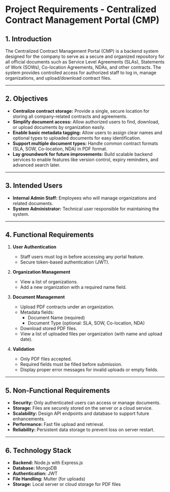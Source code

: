 # Project Requirements - Centralized Contract Management Portal (CMP)

## 1. Introduction

The Centralized Contract Management Portal (CMP) is a backend system designed for the company to serve as a secure and organized repository for all official documents such as Service Level Agreements (SLAs), Statements of Work (SOWs), Co-location Agreements, NDAs, and other contracts. The system provides controlled access for authorized staff to log in, manage organizations, and upload/download contract files.

---

## 2. Objectives

- **Centralize contract storage:** Provide a single, secure location for storing all company-related contracts and agreements.
- **Simplify document access:** Allow authorized users to find, download, or upload documents by organization easily.
- **Enable basic metadata tagging:** Allow users to assign clear names and optional types to uploaded documents for easy identification.
- **Support multiple document types:** Handle common contract formats (SLA, SOW, Co-location, NDA) in PDF format.
- **Lay groundwork for future improvements:** Build scalable backend services to enable features like version control, expiry reminders, and advanced search later.

---

## 3. Intended Users

- **Internal Admin Staff:** Employees who will manage organizations and related documents.
- **System Administrator:** Technical user responsible for maintaining the system.

---

## 4. Functional Requirements

1. **User Authentication**

   - Staff users must log in before accessing any portal feature.
   - Secure token-based authentication (JWT).

2. **Organization Management**

   - View a list of organizations.
   - Add a new organization with a required name field.

3. **Document Management**

   - Upload PDF contracts under an organization.
   - Metadata fields:
     - Document Name (required)
     - Document Type (optional: SLA, SOW, Co-location, NDA)
   - Download stored PDF files.
   - View a list of uploaded files per organization (with name and upload date).

4. **Validation**
   - Only PDF files accepted.
   - Required fields must be filled before submission.
   - Display proper error messages for invalid uploads or empty fields.

---

## 5. Non-Functional Requirements

- **Security:** Only authenticated users can access or manage documents.
- **Storage:** Files are securely stored on the server or a cloud service.
- **Scalability:** Design API endpoints and database to support future enhancements.
- **Performance:** Fast file upload and retrieval.
- **Reliability:** Persistent data storage to prevent loss on server restart.

---

## 6. Technology Stack

- **Backend:** Node.js with Express.js
- **Database:** MongoDB
- **Authentication:** JWT
- **File Handling:** Multer (for uploads)
- **Storage:** Local server or cloud storage for PDF files
